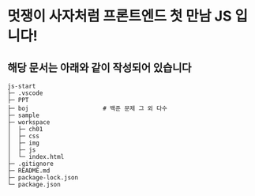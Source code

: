 # 멋쟁이 사자처럼 프론트엔드 첫 만남 JS 입니다!

## 해당 문서는 아래와 같이 작성되어 있습니다

```pgsql
js-start
├─ .vscode
├─ PPT
├─ boj                     # 백준 문제 그 외 다수
├─ sample
├─ workspace
│  ├─ ch01
│  ├─ css
│  ├─ img
│  ├─ js
│  └─ index.html
├─ .gitignore
├─ README.md
├─ package-lock.json
└─ package.json
```
